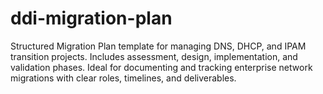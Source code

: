 # ddi-migration-plan
Structured Migration Plan template for managing DNS, DHCP, and IPAM transition projects. Includes assessment, design, implementation, and validation phases. Ideal for documenting and tracking enterprise network migrations with clear roles, timelines, and deliverables.
